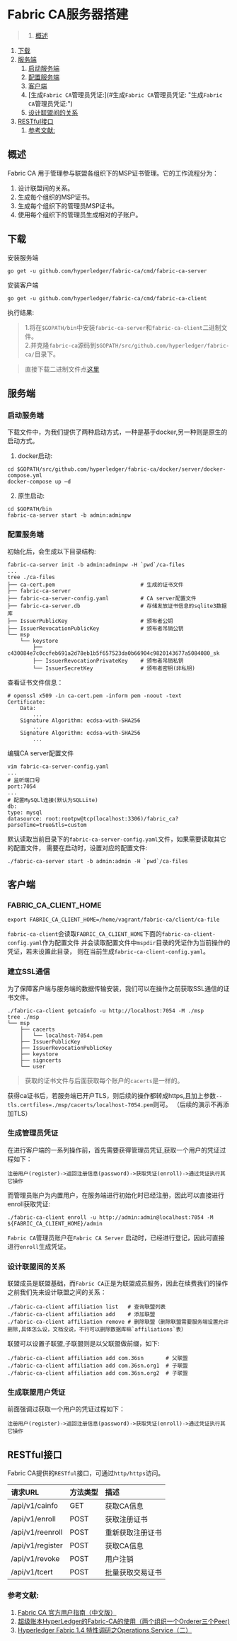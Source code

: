 # Fabric CA服务器搭建
>1. [概述](#概述 "概述")
1. [下载](#下载 "下载")
1. [服务端](#服务端 "服务端")
	1. [启动服务端](#启动服务端 "启动服务端")
	1. [配置服务端](#配置服务端 "配置服务端")
	1. [客户端](#客户端 "客户端")
	1. [生成`Fabric CA`管理员凭证:](#生成`Fabric CA`管理员凭证: "生成`Fabric CA`管理员凭证:")
	1. [设计联盟间的关系](#设计联盟间的关系 "设计联盟间的关系")
1. [RESTful接口](#RESTful接口 "RESTful接口")
	1. [参考文献:](#参考文献: "参考文献:")


## 概述
Fabric CA 用于管理参与联盟各组织下的MSP证书管理。它的工作流程分为：
1. 设计联盟间的关系。
2. 生成每个组织的MSP证书。
3. 生成每个组织下的管理员MSP证书。
4. 使用每个组织下的管理员生成相对的子账户。


## 下载
安装服务端
```
go get -u github.com/hyperledger/fabric-ca/cmd/fabric-ca-server
```
安装客户端
```
go get -u github.com/hyperledger/fabric-ca/cmd/fabric-ca-client
```
执行结果:
>1.将在`$GOPATH/bin`中安装`fabric-ca-server`和`fabric-ca-client`二进制文件。  
 2.并克隆`fabric-ca`源码到`$GOPATH/src/github.com/hyperledger/fabric-ca/`目录下。

>直接下载二进制文件点[这里](https://nexus.hyperledger.org/content/repositories/releases/org/hyperledger/fabric-ca)

## 服务端
### 启动服务端
下载文件中，为我们提供了两种启动方式，一种是基于docker,另一种则是原生的启动方式。
1. docker启动:
```
cd $GOPATH/src/github.com/hyperledger/fabric-ca/docker/server/docker-compose.yml
docker-compose up –d
```
2. 原生启动:
```
cd $GOPATH/bin
fabric-ca-server start -b admin:adminpw
```

### 配置服务端
初始化后，会生成以下目录结构:
```
fabric-ca-server init -b admin:adminpw -H `pwd`/ca-files
...
tree ./ca-files
├── ca-cert.pem                           # 生成的证书文件
├── fabric-ca-server
├── fabric-ca-server-config.yaml          # CA server配置文件
├── fabric-ca-server.db                   # 存储发放证书信息的sqlite3数据库
├── IssuerPublicKey                       # 颁布者公钥
├── IssuerRevocationPublicKey             # 颁布者吊销公钥
└── msp
    └── keystore
        ├── c430084e7c0ccfeb691a2d78eb1b5f657523da0b66904c9820143677a5084080_sk
        ├── IssuerRevocationPrivateKey    # 颁布者吊销私钥
        └── IssuerSecretKey               # 颁布者密钥(非私钥)
```
查看证书文件信息：
```
# openssl x509 -in ca-cert.pem -inform pem -noout -text
Certificate:
    Data:
        ...
    Signature Algorithm: ecdsa-with-SHA256
        ...
    Signature Algorithm: ecdsa-with-SHA256
        ...
```
编辑CA server配置文件
```
vim fabric-ca-server-config.yaml
...
# 监听端口号
port:7054
...
# 配置MySQLl连接(默认为SQLLite)
db:
type: mysql
datasource: root:rootpw@tcp(localhost:3306)/fabric_ca?parseTime=true&tls=custom
```
默认读取当前目录下的`fabric-ca-server-config.yaml`文件，如果需要读取其它的配置文件，
需要在启动时，设置对应的配置文件:
```
./fabric-ca-server start -b admin:admin -H `pwd`/ca-files
```

## 客户端
### FABRIC_CA_CLIENT_HOME
```
export FABRIC_CA_CLIENT_HOME=/home/vagrant/fabric-ca/client/ca-file
```
`fabric-ca-client`会读取`FABRIC_CA_CLIENT_HOME`下面的`fabric-ca-client-config.yaml`作为配置文件
并会读取配置文件中`mspdir`目录的凭证作为当前操作的凭证，若未设置此目录，
则在当前生成`fabric-ca-client-config.yaml`。

### 建立SSL通信
为了保障客户端与服务端的数据传输安装，我们可以在操作之前获取SSL通信的证书文件。
```
./fabric-ca-client getcainfo -u http://localhost:7054 -M ./msp
tree ./msp
└── msp
    ├── cacerts
    │   └── localhost-7054.pem
    ├── IssuerPublicKey
    ├── IssuerRevocationPublicKey
    ├── keystore
    ├── signcerts
    └── user
```    
> 获取的证书文件与后面获取每个账户的`cacerts`是一样的。

获得ca证书后，若服务端已开户TLS，则后续的操作都转成https,且加上参数`--tls.certfiles=./msp/cacerts/localhost-7054.pem`则可。
（后续的演示不再添加TLS）

### 生成管理员凭证
在进行客户端的一系列操作前，首先需要获得管理员凭证,获取一个用户的凭证过程如下：
```
注册用户(register)->返回注册信息(password)->获取凭证(enroll)->通过凭证执行其它操作
```
而管理员账户为内置用户，在服务端进行初始化时已经注册，因此可以直接进行enroll获取凭证:
```
./fabric-ca-client enroll -u http://admin:admin@localhost:7054 -M ${FABRIC_CA_CLIENT_HOME}/admin
```
`Fabric CA`管理员账户在`Fabric CA Server` 启动时，已经进行登记，因此可直接进行`enroll`生成凭证。

### 设计联盟间的关系
联盟成员是联盟基础，而`Fabric CA`正是为联盟成员服务，因此在续费我们的操作之前我们先来设计联盟之间的关系：
```
./fabric-ca-client affiliation list   # 查询联盟列表
./fabric-ca-client affiliation add    # 添加联盟
./fabric-ca-client affiliation remove # 删除联盟（删除联盟需要服务端设置允许删除,具体怎么设，文档没说，不行可以删除数据库嘛`affiliations`表）
```
联盟可以设置子联盟,子联盟则是以父联盟做前缀，如下:
```
./fabric-ca-client affiliation add com.36sn       # 父联盟
./fabric-ca-client affiliation add com.36sn.org1  # 子联盟
./fabric-ca-client affiliation add com.36sn.org2  # 子联盟
```

### 生成联盟用户凭证
前面强调过获取一个用户的凭证过程如下：
```
注册用户(register)->返回注册信息(password)->获取凭证(enroll)->通过凭证执行其它操作
```


## RESTful接口
Fabric CA提供的`RESTful`接口，可通过`http/https`访问。

| 请求URL | 方法类型 | 描述
| :-------- | :------ | :---
| /api/v1/cainfo | GET | 获取CA信息
| /api/v1/enroll | POST | 获取注册证书
| /api/v1/reenroll | POST | 重新获取注册证书
| /api/v1/register | POST | 获取CA信息
| /api/v1/revoke | POST | 用户注销
| /api/v1/tcert | POST | 批量获取交易证书

### 参考文献:  
1. [Fabric CA 官方用户指南（中文版）](https://blog.csdn.net/greedystar/article/details/80344984)
2. [超级账本HyperLedger的Fabric-CA的使用（两个组织一个Orderer三个Peer)](https://blog.csdn.net/lijiaocn/article/details/80261529)
3. [Hyperledger Fabric 1.4 特性调研之Operations Service（二）](https://www.jianshu.com/p/6cf812a9dc50)
